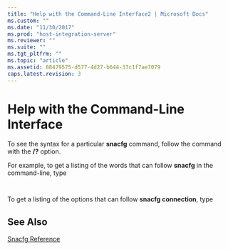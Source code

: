 ```yaml
---
title: "Help with the Command-Line Interface2 | Microsoft Docs"
ms.custom: ""
ms.date: "11/30/2017"
ms.prod: "host-integration-server"
ms.reviewer: ""
ms.suite: ""
ms.tgt_pltfrm: ""
ms.topic: "article"
ms.assetid: 88479575-d577-4d27-b644-37c1f7ae7079
caps.latest.revision: 3
---
```

# Help with the Command-Line Interface
To see the syntax for a particular **snacfg** command, follow the command with the **/?** option.  
  
 For example, to get a listing of the words that can follow **snacfg** in the command-line, type  
  
```  
  
```  
  
 To get a listing of the options that can follow **snacfg connection**, type  
  
## See Also  
 [Snacfg Reference](../HIS2010/snacfg-reference1.md)